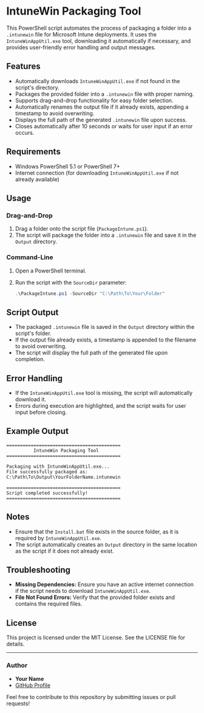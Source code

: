 # IntuneWin Packaging Tool

This PowerShell script automates the process of packaging a folder into a `.intunewin` file for Microsoft Intune deployments. It uses the `IntuneWinAppUtil.exe` tool, downloading it automatically if necessary, and provides user-friendly error handling and output messages.

## Features

- Automatically downloads `IntuneWinAppUtil.exe` if not found in the script's directory.
- Packages the provided folder into a `.intunewin` file with proper naming.
- Supports drag-and-drop functionality for easy folder selection.
- Automatically renames the output file if it already exists, appending a timestamp to avoid overwriting.
- Displays the full path of the generated `.intunewin` file upon success.
- Closes automatically after 10 seconds or waits for user input if an error occurs.

## Requirements

- Windows PowerShell 5.1 or PowerShell 7+
- Internet connection (for downloading `IntuneWinAppUtil.exe` if not already available)

## Usage

### Drag-and-Drop

1. Drag a folder onto the script file (`PackageIntune.ps1`).
2. The script will package the folder into a `.intunewin` file and save it in the `Output` directory.

### Command-Line

1. Open a PowerShell terminal.
2. Run the script with the `SourceDir` parameter:

   ```powershell
   .\PackageIntune.ps1 -SourceDir "C:\Path\To\Your\Folder"
   ```

## Script Output

- The packaged `.intunewin` file is saved in the `Output` directory within the script's folder.
- If the output file already exists, a timestamp is appended to the filename to avoid overwriting.
- The script will display the full path of the generated file upon completion.

## Error Handling

- If the `IntuneWinAppUtil.exe` tool is missing, the script will automatically download it.
- Errors during execution are highlighted, and the script waits for user input before closing.

## Example Output

```plaintext
==========================================
          IntuneWin Packaging Tool         
==========================================

Packaging with IntuneWinAppUtil.exe...
File successfully packaged as:
C:\Path\To\Output\YourFolderName.intunewin

==========================================
Script completed successfully!
==========================================
```

## Notes

- Ensure that the `Install.bat` file exists in the source folder, as it is required by `IntuneWinAppUtil.exe`.
- The script automatically creates an `Output` directory in the same location as the script if it does not already exist.

## Troubleshooting

- **Missing Dependencies:** Ensure you have an active internet connection if the script needs to download `IntuneWinAppUtil.exe`.
- **File Not Found Errors:** Verify that the provided folder exists and contains the required files.

## License

This project is licensed under the MIT License. See the LICENSE file for details.

---

### Author

- **Your Name**  
- [GitHub Profile](https://github.com/YourUsername)

Feel free to contribute to this repository by submitting issues or pull requests!

